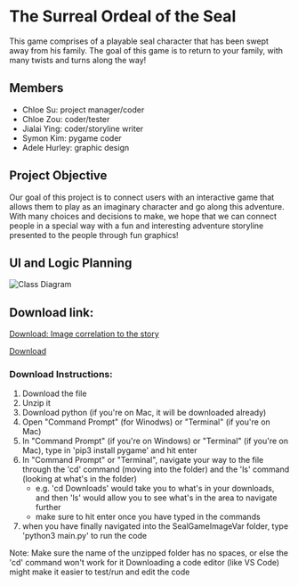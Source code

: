 # The Surreal Ordeal of the Seal

This game comprises of a playable seal character that has been swept away from his family. The goal of this game is to return to your family, with many twists and turns along the way!

## Members
* Chloe Su: project manager/coder
* Chloe Zou: coder/tester
* Jialai Ying: coder/storyline writer
* Symon Kim: pygame coder
* Adele Hurley: graphic design


## Project Objective
Our goal of this project is to connect users with an interactive game that allows them to play as an imaginary character and go along this adventure. With many choices and decisions to make, we hope that we can connect people in a special way with a fun and interesting adventure storyline presented to the people through fun graphics!
## UI and Logic Planning
![Class Diagram](https://github.com/akiaxin/creativename/blob/main/classdiagram(CS).drawio.png?raw=true)

## Download link:
[Download: Image correlation to the story](https://github.com/akiaxin/creativename/raw/main/src/SealGameImageVar.zip)

[Download](https://github.com/akiaxin/creativename/raw/main/src/SealGame.zip)
### Download Instructions:
1. Download the file
2. Unzip it
3. Download python (if you're on Mac, it will be downloaded already)
4. Open "Command Prompt" (for Winodws) or "Terminal" (if you're on Mac)
5. In "Command Prompt" (if you're on Windows) or "Terminal" (if you're on Mac), type in 'pip3 install pygame' and hit enter
6. In "Command Prompt" or "Terminal", navigate your way to the file through the 'cd' command (moving into the folder) and the 'ls' command (looking at what's in the folder)
   - e.g. 'cd Downloads' would take you to what's in your downloads, and then 'ls' would allow you to see what's in the area to navigate further
   - make sure to hit enter once you have typed in the commands
7. when you have finally navigated into the SealGameImageVar folder, type 'python3 main.py' to run the code

Note: Make sure the name of the unzipped folder has no spaces, or else the 'cd' command won't work for it
Downloading a code editor (like VS Code) might make it easier to test/run and edit the code
